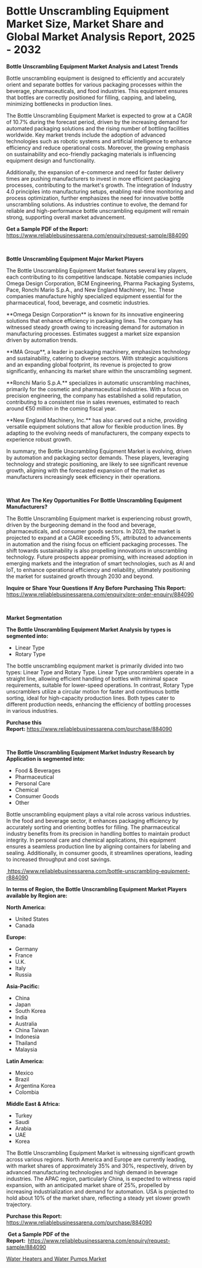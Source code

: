<p><h1>Bottle Unscrambling Equipment Market Size, Market Share and Global Market Analysis Report, 2025 - 2032</h1></p><p><strong>Bottle Unscrambling Equipment Market Analysis and Latest Trends</strong></p>
<p><p>Bottle unscrambling equipment is designed to efficiently and accurately orient and separate bottles for various packaging processes within the beverage, pharmaceuticals, and food industries. This equipment ensures that bottles are correctly positioned for filling, capping, and labeling, minimizing bottlenecks in production lines.</p><p>The Bottle Unscrambling Equipment Market is expected to grow at a CAGR of 10.7% during the forecast period, driven by the increasing demand for automated packaging solutions and the rising number of bottling facilities worldwide. Key market trends include the adoption of advanced technologies such as robotic systems and artificial intelligence to enhance efficiency and reduce operational costs. Moreover, the growing emphasis on sustainability and eco-friendly packaging materials is influencing equipment design and functionality.</p><p>Additionally, the expansion of e-commerce and need for faster delivery times are pushing manufacturers to invest in more efficient packaging processes, contributing to the market's growth. The integration of Industry 4.0 principles into manufacturing setups, enabling real-time monitoring and process optimization, further emphasizes the need for innovative bottle unscrambling solutions. As industries continue to evolve, the demand for reliable and high-performance bottle unscrambling equipment will remain strong, supporting overall market advancement.</p></p>
<p><strong>Get a Sample PDF of the Report:&nbsp;</strong> <a href="https://www.reliablebusinessarena.com/enquiry/request-sample/884090?utm_campaign=2116&utm_medium=2&utm_source=Github&utm_content=ia&utm_term=25022025&utm_id=bottle-unscrambling-equipment">https://www.reliablebusinessarena.com/enquiry/request-sample/884090</a></p>
<p>&nbsp;</p>
<p><strong>Bottle Unscrambling Equipment Major Market Players</strong></p>
<p><p>The Bottle Unscrambling Equipment Market features several key players, each contributing to its competitive landscape. Notable companies include Omega Design Corporation, BCM Engineering, Pharma Packaging Systems, Pace, Ronchi Mario S.p.A., and New England Machinery, Inc. These companies manufacture highly specialized equipment essential for the pharmaceutical, food, beverage, and cosmetic industries.</p><p>**Omega Design Corporation** is known for its innovative engineering solutions that enhance efficiency in packaging lines. The company has witnessed steady growth owing to increasing demand for automation in manufacturing processes. Estimates suggest a market size expansion driven by automation trends.</p><p>**IMA Group**, a leader in packaging machinery, emphasizes technology and sustainability, catering to diverse sectors. With strategic acquisitions and an expanding global footprint, its revenue is projected to grow significantly, enhancing its market share within the unscrambling segment.</p><p>**Ronchi Mario S.p.A.** specializes in automatic unscrambling machines, primarily for the cosmetic and pharmaceutical industries. With a focus on precision engineering, the company has established a solid reputation, contributing to a consistent rise in sales revenues, estimated to reach around €50 million in the coming fiscal year.</p><p>**New England Machinery, Inc.** has also carved out a niche, providing versatile equipment solutions that allow for flexible production lines. By adapting to the evolving needs of manufacturers, the company expects to experience robust growth.</p><p>In summary, the Bottle Unscrambling Equipment Market is evolving, driven by automation and packaging sector demands. These players, leveraging technology and strategic positioning, are likely to see significant revenue growth, aligning with the forecasted expansion of the market as manufacturers increasingly seek efficiency in their operations.</p></p>
<p>&nbsp;</p>
<p><strong>What Are The Key Opportunities For Bottle Unscrambling Equipment Manufacturers?</strong></p>
<p><p>The Bottle Unscrambling Equipment market is experiencing robust growth, driven by the burgeoning demand in the food and beverage, pharmaceuticals, and consumer goods sectors. In 2023, the market is projected to expand at a CAGR exceeding 5%, attributed to advancements in automation and the rising focus on efficient packaging processes. The shift towards sustainability is also propelling innovations in unscrambling technology. Future prospects appear promising, with increased adoption in emerging markets and the integration of smart technologies, such as AI and IoT, to enhance operational efficiency and reliability, ultimately positioning the market for sustained growth through 2030 and beyond.</p></p>
<p><strong>Inquire or Share Your Questions If Any Before Purchasing This Report:</strong> <a href="https://www.reliablebusinessarena.com/enquiry/pre-order-enquiry/884090?utm_campaign=2116&utm_medium=2&utm_source=Github&utm_content=ia&utm_term=25022025&utm_id=bottle-unscrambling-equipment">https://www.reliablebusinessarena.com/enquiry/pre-order-enquiry/884090</a></p>
<p>&nbsp;</p>
<p><strong>Market Segmentation</strong></p>
<p><strong>The Bottle Unscrambling Equipment Market Analysis by types is segmented into:</strong></p>
<p><ul><li>Linear Type</li><li>Rotary Type</li></ul></p>
<p><p>The bottle unscrambling equipment market is primarily divided into two types: Linear Type and Rotary Type. Linear Type unscramblers operate in a straight line, allowing efficient handling of bottles with minimal space requirements, suitable for lower-speed operations. In contrast, Rotary Type unscramblers utilize a circular motion for faster and continuous bottle sorting, ideal for high-capacity production lines. Both types cater to different production needs, enhancing the efficiency of bottling processes in various industries.</p></p>
<p><strong>Purchase this Report:&nbsp;</strong><a href="https://www.reliablebusinessarena.com/purchase/884090?utm_campaign=2116&utm_medium=2&utm_source=Github&utm_content=ia&utm_term=25022025&utm_id=bottle-unscrambling-equipment">https://www.reliablebusinessarena.com/purchase/884090</a></p>
<p>&nbsp;</p>
<p><strong>The Bottle Unscrambling Equipment Market Industry Research by Application is segmented into:</strong></p>
<p><ul><li>Food & Beverages</li><li>Pharmaceutical</li><li>Personal Care</li><li>Chemical</li><li>Consumer Goods</li><li>Other</li></ul></p>
<p><p>Bottle unscrambling equipment plays a vital role across various industries. In the food and beverage sector, it enhances packaging efficiency by accurately sorting and orienting bottles for filling. The pharmaceutical industry benefits from its precision in handling bottles to maintain product integrity. In personal care and chemical applications, this equipment ensures a seamless production line by aligning containers for labeling and sealing. Additionally, in consumer goods, it streamlines operations, leading to increased throughput and cost savings.</p></p>
<p><a href="https://www.reliablebusinessarena.com/bottle-unscrambling-equipment-r884090?utm_campaign=2116&utm_medium=2&utm_source=Github&utm_content=ia&utm_term=25022025&utm_id=bottle-unscrambling-equipment">&nbsp;https://www.reliablebusinessarena.com/bottle-unscrambling-equipment-r884090</a></p>
<p><strong>In terms of Region, the Bottle Unscrambling Equipment Market Players available by Region are:</strong></p>
<p>
    <p> <strong> North America: </strong>
        <ul>
            <li>United States</li>
            <li>Canada</li>
        </ul>
        </p> 
    <p> <strong> Europe: </strong>
        <ul>
            <li>Germany</li>
            <li>France</li>
            <li>U.K.</li>
            <li>Italy</li>
            <li>Russia</li>
        </ul>
        </p> 
    <p> <strong> Asia-Pacific: </strong>
        <ul>
            <li>China</li>
            <li>Japan</li>
            <li>South Korea</li>
            <li>India</li>
            <li>Australia</li>
            <li>China Taiwan</li>
            <li>Indonesia</li>
            <li>Thailand</li>
            <li>Malaysia</li>
        </ul>
        </p> 
    <p> <strong> Latin America: </strong>
        <ul>
            <li>Mexico</li>
            <li>Brazil</li>
            <li>Argentina Korea</li>
            <li>Colombia</li>
        </ul>
        </p> 
    <p> <strong> Middle East & Africa: </strong>
        <ul>
            <li>Turkey</li>
            <li>Saudi</li>
            <li>Arabia</li>
            <li>UAE</li>
            <li>Korea</li>
        </ul>
    </p>
    </p>
<p><p>The Bottle Unscrambling Equipment Market is witnessing significant growth across various regions. North America and Europe are currently leading, with market shares of approximately 35% and 30%, respectively, driven by advanced manufacturing technologies and high demand in beverage industries. The APAC region, particularly China, is expected to witness rapid expansion, with an anticipated market share of 25%, propelled by increasing industrialization and demand for automation. USA is projected to hold about 10% of the market share, reflecting a steady yet slower growth trajectory.</p></p>
<p><strong>Purchase this Report: </strong><a href="https://www.reliablebusinessarena.com/purchase/884090?utm_campaign=2116&utm_medium=2&utm_source=Github&utm_content=ia&utm_term=25022025&utm_id=bottle-unscrambling-equipment">https://www.reliablebusinessarena.com/purchase/884090</a></p>
<p>&nbsp;<strong>Get a Sample PDF of the Report:&nbsp;&nbsp;</strong><a href="https://www.reliablebusinessarena.com/enquiry/request-sample/884090?utm_campaign=2116&utm_medium=2&utm_source=Github&utm_content=ia&utm_term=25022025&utm_id=bottle-unscrambling-equipment">https://www.reliablebusinessarena.com/enquiry/request-sample/884090</a></p>
<p><strong></strong></p>
<p><p><a href="https://github.com/luckyshygirl/Market-Research-Report-List-7/blob/main/water-heaters-and-water-pumps-market.md?utm_campaign=2116&utm_medium=2&utm_source=Github&utm_content=ia&utm_term=25022025&utm_id=bottle-unscrambling-equipment">Water Heaters and Water Pumps Market</a></p></p>